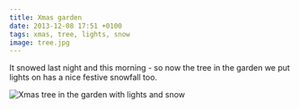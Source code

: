 ```yaml
---
title: Xmas garden
date: 2013-12-08 17:51 +0100
tags: xmas, tree, lights, snow
image: tree.jpg
---
```


It snowed last night and this morning - so now the tree in the garden we put lights on has a nice festive snowfall too.

![Xmas tree in the garden with lights and snow](tree.jpg 'Xmas tree in the garden with lights and snow')
